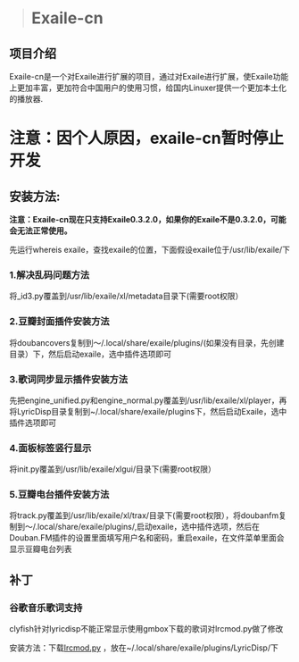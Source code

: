 > # **Exaile-cn** #
## 项目介绍 ##
Exaile-cn是一个对Exaile进行扩展的项目，通过对Exaile进行扩展，使Exaile功能上更加丰富，更加符合中国用户的使用习惯，给国内Linuxer提供一个更加本土化的播放器.


# **注意：因个人原因，exaile-cn暂时停止开发** #
## 安装方法: ##
**注意：Exaile-cn现在只支持Exaile0.3.2.0，如果你的Exaile不是0.3.2.0，可能会无法正常使用。**

先运行whereis exaile，查找exaile的位置，下面假设exaile位于/usr/lib/exaile/下
### 1.解决乱码问题方法 ###
将\_id3.py覆盖到/usr/lib/exaile/xl/metadata目录下(需要root权限）
### 2.豆瓣封面插件安装方法 ###
将doubancovers复制到～/.local/share/exaile/plugins/(如果没有目录，先创建目录）下，然后启动exaile，选中插件选项即可
### 3.歌词同步显示插件安装方法 ###
先把engine\_unified.py和engine\_normal.py覆盖到/usr/lib/exaile/xl/player，再将LyricDisp目录复制到~/.local/share/exaile/plugins下，然后启动Exaile，选中插件选项即可
### 4.面板标签竖行显示 ###
将init.py覆盖到/usr/lib/exaile/xlgui/目录下(需要root权限）
### 5.豆瓣电台插件安装方法 ###
将track.py覆盖到/usr/lib/exaile/xl/trax/目录下(需要root权限），将doubanfm复制到～/.local/share/exaile/plugins/,启动exaile，选中插件选项，然后在Douban.FM插件的设置里面填写用户名和密码，重启exaile，在文件菜单里面会显示豆瓣电台列表

## 补丁 ##
### 谷歌音乐歌词支持 ###
clyfish针对lyricdisp不能正常显示使用gmbox下载的歌词对lrcmod.py做了修改

安装方法：下载[lrcmod.py](http://code.google.com/p/exaile-cn/downloads/detail?name=lrcMod.py)
，放在~/.local/share/exaile/plugins/LyricDisp/下